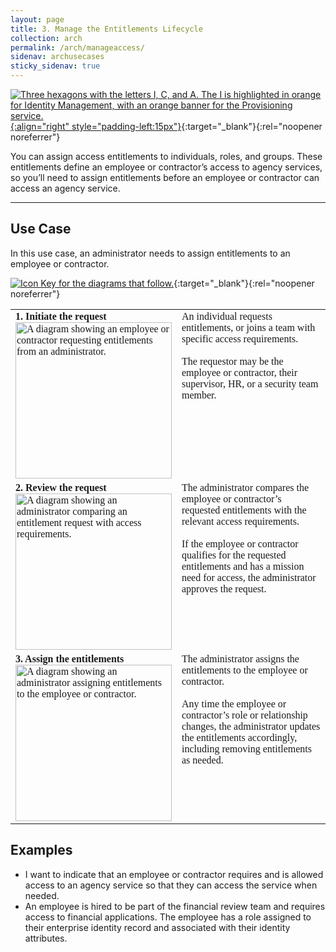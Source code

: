 ```yaml
---
layout: page
title: 3. Manage the Entitlements Lifecycle
collection: arch
permalink: /arch/manageaccess/
sidenav: archusecases
sticky_sidenav: true
---
```


[![Three hexagons with the letters I, C, and A. The I is highlighted in orange for Identity Management, with an orange banner for the Provisioning service. ]({{site.baseurl}}/assets/arch/usecases/Identity-Provisioning.png){:align="right" style="padding-left:15px"}]({{site.baseurl}}/assets/arch/usecases/Identity-Provisioning.png){:target="_blank"}{:rel="noopener noreferrer"}

You can assign access entitlements to individuals, roles, and groups. These entitlements define an employee or contractor’s access to agency services, so you’ll need to assign entitlements before an employee or contractor can access an agency service.

---

## Use Case

In this use case, an administrator needs to assign entitlements to an employee or contractor.

[![Icon Key for the diagrams that follow.]({{site.baseurl}}/assets/arch/usecases/3-IconKey.png)]({{site.baseurl}}/assets/arch/usecases/3-IconKey.png){:target="_blank"}{:rel="noopener noreferrer"}

<style>

td {
  font-family: "Cambria", "Georgia", "Times New Roman", "Times", serif;
  vertical-align:top;
}

</style>

<table>
  <tr>
    <td style="width:250px;border:0px;"><strong>1. Initiate the request</strong> <br> <a href="{{site.baseurl}}/assets/arch/usecases/3-1.png" target="_blank" rel="noopener noreferrer"><img src="{{site.baseurl}}/assets/arch/usecases/3-1.png" width="250" alt="A diagram showing an employee or contractor requesting entitlements from an administrator."></a></td>
    <td style="border:0px;">An individual requests entitlements, or joins a team with specific access requirements.<br><br>The requestor may be the employee or contractor, their supervisor, HR, or a security team member.</td>
  </tr>
  <tr>
    <td style="width:250px;border:0px;"><strong>2. Review the request</strong> <br> <a href="{{site.baseurl}}/assets/arch/usecases/3-2.png" target="_blank" rel="noopener noreferrer"><img src="{{site.baseurl}}/assets/arch/usecases/3-2.png" width="250" alt="A diagram showing an administrator comparing an entitlement request with access requirements."></a></td>
    <td style="border:0px;"> The administrator compares the employee or contractor’s requested entitlements with the relevant access requirements.<br><br>If the employee or contractor qualifies for the requested entitlements and has a mission need for access, the administrator approves the request.</td>
  </tr>
    <tr>
    <td style="width:250px;border:0px;"><strong>3. Assign the entitlements</strong> <br> <a href="{{site.baseurl}}/assets/arch/usecases/3-3.png" target="_blank" rel="noopener noreferrer"><img src="{{site.baseurl}}/assets/arch/usecases/3-3.png" width="250" alt="A diagram showing an administrator assigning entitlements to the employee or contractor."></a></td>
    <td style="border:0px;"> The administrator assigns the entitlements to the employee or contractor.<br><br>Any time the employee or contractor’s role or relationship changes, the administrator updates the entitlements accordingly, including removing entitlements as needed.</td>
  </tr>
</table>

## Examples

- I want to indicate that an employee or contractor requires and is allowed access to an agency service so that they can access the service when needed.
- An employee is hired to be part of the financial review team and requires access to financial applications. The employee has a role assigned to their enterprise identity record and associated with their identity attributes. 
